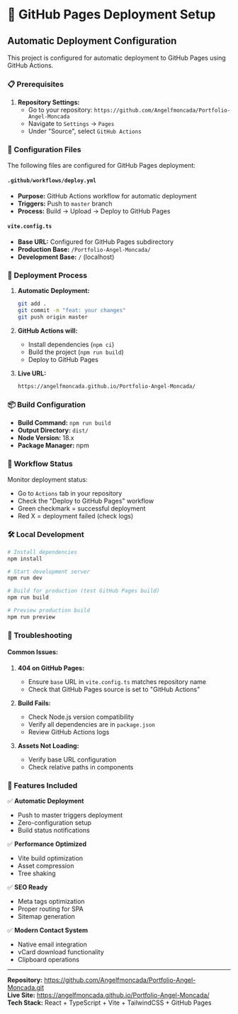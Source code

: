 # 🚀 GitHub Pages Deployment Setup

## Automatic Deployment Configuration

This project is configured for automatic deployment to GitHub Pages using GitHub Actions.

### 📋 Prerequisites

1. **Repository Settings:**
   - Go to your repository: `https://github.com/Angelfmoncada/Portfolio-Angel-Moncada`
   - Navigate to `Settings` → `Pages`
   - Under "Source", select `GitHub Actions`

### 🔧 Configuration Files

The following files are configured for GitHub Pages deployment:

#### `.github/workflows/deploy.yml`
- **Purpose:** GitHub Actions workflow for automatic deployment
- **Triggers:** Push to `master` branch
- **Process:** Build → Upload → Deploy to GitHub Pages

#### `vite.config.ts`
- **Base URL:** Configured for GitHub Pages subdirectory
- **Production Base:** `/Portfolio-Angel-Moncada/`
- **Development Base:** `/` (localhost)

### 🚀 Deployment Process

1. **Automatic Deployment:**
   ```bash
   git add .
   git commit -m "feat: your changes"
   git push origin master
   ```

2. **GitHub Actions will:**
   - Install dependencies (`npm ci`)
   - Build the project (`npm run build`)
   - Deploy to GitHub Pages

3. **Live URL:**
   ```
   https://angelfmoncada.github.io/Portfolio-Angel-Moncada/
   ```

### 📦 Build Configuration

- **Build Command:** `npm run build`
- **Output Directory:** `dist/`
- **Node Version:** 18.x
- **Package Manager:** npm

### 🔄 Workflow Status

Monitor deployment status:
- Go to `Actions` tab in your repository
- Check the "Deploy to GitHub Pages" workflow
- Green checkmark = successful deployment
- Red X = deployment failed (check logs)

### 🛠️ Local Development

```bash
# Install dependencies
npm install

# Start development server
npm run dev

# Build for production (test GitHub Pages build)
npm run build

# Preview production build
npm run preview
```

### 🔧 Troubleshooting

#### Common Issues:

1. **404 on GitHub Pages:**
   - Ensure `base` URL in `vite.config.ts` matches repository name
   - Check that GitHub Pages source is set to "GitHub Actions"

2. **Build Fails:**
   - Check Node.js version compatibility
   - Verify all dependencies are in `package.json`
   - Review GitHub Actions logs

3. **Assets Not Loading:**
   - Verify base URL configuration
   - Check relative paths in components

### 🌟 Features Included

✅ **Automatic Deployment**
- Push to master triggers deployment
- Zero-configuration setup
- Build status notifications

✅ **Performance Optimized**
- Vite build optimization
- Asset compression
- Tree shaking

✅ **SEO Ready**
- Meta tags optimization
- Proper routing for SPA
- Sitemap generation

✅ **Modern Contact System**
- Native email integration
- vCard download functionality
- Clipboard operations

---

**Repository:** https://github.com/Angelfmoncada/Portfolio-Angel-Moncada.git  
**Live Site:** https://angelfmoncada.github.io/Portfolio-Angel-Moncada/  
**Tech Stack:** React + TypeScript + Vite + TailwindCSS + GitHub Pages